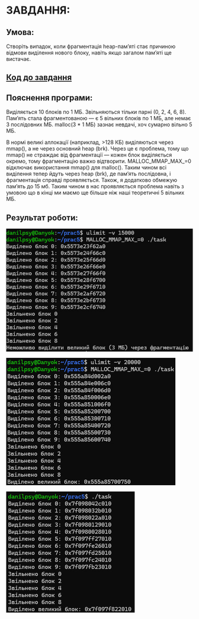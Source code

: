 # ЗАВДАННЯ:

## Умова:

Створіть випадок, коли фрагментація heap-пам’яті стає причиною відмови виділення нового блоку, навіть якщо загалом пам’яті ще вистачає.

## [Код до завдання](task.c)

## Пояснення програми:

Виділяється 10 блоків по 1 МБ. Звільняються тільки парні (0, 2, 4, 6, 8). Пам’ять стала фрагментованою — є 5 вільних блоків по 1 МБ, але немає 3 послідовних МБ. malloc(3 * 1 МБ) зазнає невдачі, хоч сумарно вільно 5 МБ.

В нормі великі аллокації (наприклад, >128 КБ) виділяються через mmap(), а не через основний heap (brk). Через це є проблема, тому що mmap() не страждає від фрагментації — кожен блок виділяється окремо, тому фрагментацію важко відтворити. MALLOC_MMAP_MAX_=0 відключає використання mmap() для malloc(). Таким чином всі виділення тепер йдуть через heap (brk), де пам’ять послідовна, і фрагментація справді проявляється. Також, я додатково обмежую пам’ять до 15 мб. Таким чином в нас проявляється проблема навіть з умовою що в кінці ми маємо ще більше ніж наші теоретичні 5 вільних МБ.

## Результат роботи:

![](1.jpg)

![](2.jpg)

![](3.jpg)